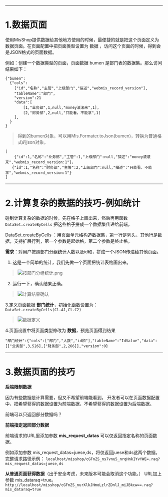 
***
1.数据页面
=============

使用MisShop提供数据给其他地方使用的时候，最便捷的就是把这个页面定义为数据页面。在页面配置中把页面类型设置为 数据 ，访问这个页面的时候，得到会是JSON格式的页面数据。

例如：创建一个数据类型的页面，页面数据 bumen 是部门表的数据集。那么访问结果如下：

```
{"bumen":
  {"cols":
    ["id","名称","主管","上级部门","描述","webmis_record_version"],
    "tableName":"部门",
    "version":21
    "data":[
        [1,"业务部",1,null,"money滚滚来",1],
        [2,"财务部",2,null,"只能看，不能拿",1]
    ],
  }
}
```
>得到的bumen对象，可以用Mis.Formater.toJson(bumen)，转换为普通格式的json对象。
```
[
    {"id":1,"名称":"业务部","主管":1,"上级部门":null,"描述":"money滚滚来","webmis_record_version:1"}，
   {"id":1,"名称":"财务部","主管":2,"上级部门":null,"描述":"只能看，不能拿","webmis_record_version:1"}
]
```

***
2.计算复杂的数据的技巧-例如统计
=============

  碰到计算复杂的数据的时候，先在格子上画出来，然后再用函数
```DataSet.createByCells``` 把这些格子拼成一个数据集传递给前端。

DataSet.createByCells ：用页面单元格构造数据集，第一行是列头，其他行是数据，支持扩展行列，第一个参数是起始格，第二个参数是终止格。


**需求**：对用户按照部门分组统计人数以及id和，拼成一个JSON传递给其他页面。

1.  这是一个简单的统计，我们先做一个页面把统计表格画出来。
>![按部门分组统计.png](https://upload-images.jianshu.io/upload_images/12920178-c83631d1168e2017.png?imageMogr2/auto-orient/strip%7CimageView2/2/w/1240)

2.  运行一下，确认结果正确。
>![计算结果确认](https://upload-images.jianshu.io/upload_images/12920178-de4353ee6c48e8f3.png?imageMogr2/auto-orient/strip%7CimageView2/2/w/1240)

3.定义页面数据 **部门统计**，初始化函数设置为：```DataSet.createByCells(Cl.A1,Cl.C2)```
>![数据定义](https://upload-images.jianshu.io/upload_images/12920178-1f571646157e88a8.png?imageMogr2/auto-orient/strip%7CimageView2/2/w/1240)

4.页面设置中将页面类型修改为 **数据**，预览页面得到结果

```
"部门统计":{"cols":["部门","人数","id和"],"tableName":"IdValue","data":[["业务部",3,526],["财务部",2,266]],"version":0}
```

***
3.数据页面的技巧
=============

**后端限制数据**

  因为有些数据是计算需要，但又不希望前端能看到。
   开发者可以在页面数据配置中，把希望获得的数据设置为前端数据，不希望获得的数据设置为后端数据。

前端可以只返回部分数据吗？

**前端指定返回部分数据**

前端请求的URL里添加参数 **mis_request_datas** 可以仅返回指定名称的页面数据。

例如添加参数 mis_request_datas=juese,ds，将仅返回juese和ds这两个数据。
完整请求路径示例：
```localhost/misshop/cGFnZS_ns7vnu5_nrqHnkIYvYWE=.raq?mis_request_datas=juese,ds```

**从普通页面获得数据**（出于安全考虑，未来版本可能会取消这个功能。）
URL加上参数 mis_dataraq=true。
```http://localhost/misshop/cGFnZS_nurXlkJHmoLzlrZDnlJ_miJBkcw==.raq?mis_dataraq=true```
